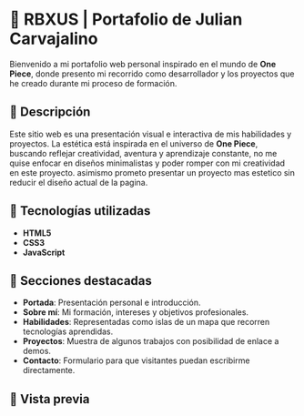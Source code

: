 # 🌊 RBXUS | Portafolio de Julian Carvajalino

Bienvenido a mi portafolio web personal inspirado en el mundo de **One Piece**, donde presento mi recorrido como desarrollador y los proyectos que he creado durante mi proceso de formación.

## 📜 Descripción

Este sitio web es una presentación visual e interactiva de mis habilidades y proyectos. La estética está inspirada en el universo de **One Piece**, buscando reflejar creatividad, aventura y aprendizaje constante, no me quise enfocar en diseños minimalistas y poder romper con mi creatividad en este proyecto. asimismo prometo presentar un proyecto mas estetico sin reducir el diseño actual de la pagina.

## 🚀 Tecnologías utilizadas

- **HTML5**
- **CSS3**
- **JavaScript**

## 🌴 Secciones destacadas

- **Portada**: Presentación personal e introducción.
- **Sobre mí**: Mi formación, intereses y objetivos profesionales.
- **Habilidades**: Representadas como islas de un mapa que recorren tecnologías aprendidas.
- **Proyectos**: Muestra de algunos trabajos con posibilidad de enlace a demos.
- **Contacto**: Formulario para que visitantes puedan escribirme directamente.


## 📸 Vista previa
